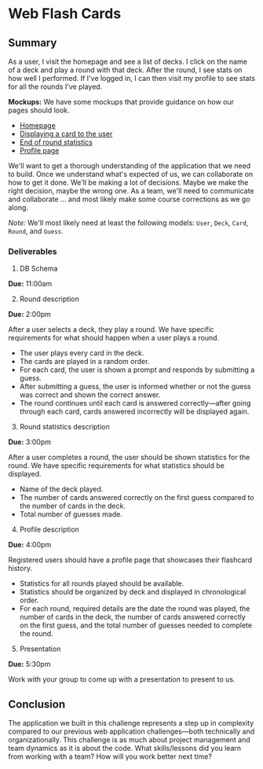 # Web Flash Cards 

## Summary

As a user, I visit the homepage and see a list of decks.  I click on the name of a deck and play a round with that deck.  After the round, I see stats on how well I performed.  If I've logged in, I can then visit my profile to see stats for all the rounds I've played.

**Mockups:**  We have some mockups that provide guidance on how our pages should look.

- [Homepage](mockups/homepage.png)
- [Displaying a card to the user](mockups/display-a-card.png)
- [End of round statistics](mockups/round-statistics.png)
- [Profile page](mockups/profile.png)

We'll want to get a thorough understanding of the application that we need to build.  Once we understand what's expected of us, we can collaborate on how to get it done.  We'll be making a lot of decisions.  Maybe we make the right decision, maybe the wrong one.  As a team, we'll need to communicate and collaborate ... and most likely make some course corrections as we go along.

*Note:*  We'll most likely need at least the following models: `User`, `Deck`, `Card`, `Round`, and `Guess`.

### Deliverables

1. DB Schema


  **Due:** 11:00am

2. Round description  

  **Due:** 2:00pm

  After a user selects a deck, they play a round.  We have specific requirements for what should happen when a user plays a  round.

  - The user plays every card in the deck.
  - The cards are played in a random order.
  - For each card, the user is shown a prompt and responds by submitting a guess.
  - After submitting a guess, the user is informed whether or not the guess was correct and shown the correct answer.
  - The round continues until each card is answered correctly—after going through each card, cards answered incorrectly will be displayed again.

3. Round statistics description

  **Due:** 3:00pm

  After a user completes a round, the user should be shown statistics for the round.  We have specific requirements for what statistics should be displayed.

  - Name of the deck played.
  - The number of cards answered correctly on the first guess compared to the number of cards in the deck.
  - Total number of guesses made.

4. Profile description

  **Due:** 4:00pm

  Registered users should have a profile page that showcases their flashcard history.

  - Statistics for all rounds played should be available.
  - Statistics should be organized by deck and displayed in chronological order.
  - For each round, required details are the date the round was played, the number of cards in the deck, the number of cards answered correctly on the first guess, and the total number of guesses needed to complete the round.

5. Presentation

  **Due:** 5:30pm

  Work with your group to come up with a presentation to present to us.

## Conclusion
  The application we built in this challenge represents a step up in complexity compared to our previous web application challenges—both technically and organizationally.  This challenge is as much about project management and team dynamics as it is about the code.  What skills/lessons did you learn from working with a team?  How will you work better next time?
